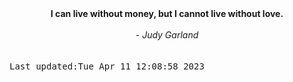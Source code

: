 
<div align="center"><b><span>I can live without money, but I cannot live without love.</span></b><br><br><i> - Judy Garland</i></div>
<br><br><kbd>Last updated:Tue Apr 11 12:08:58 2023</kbd>